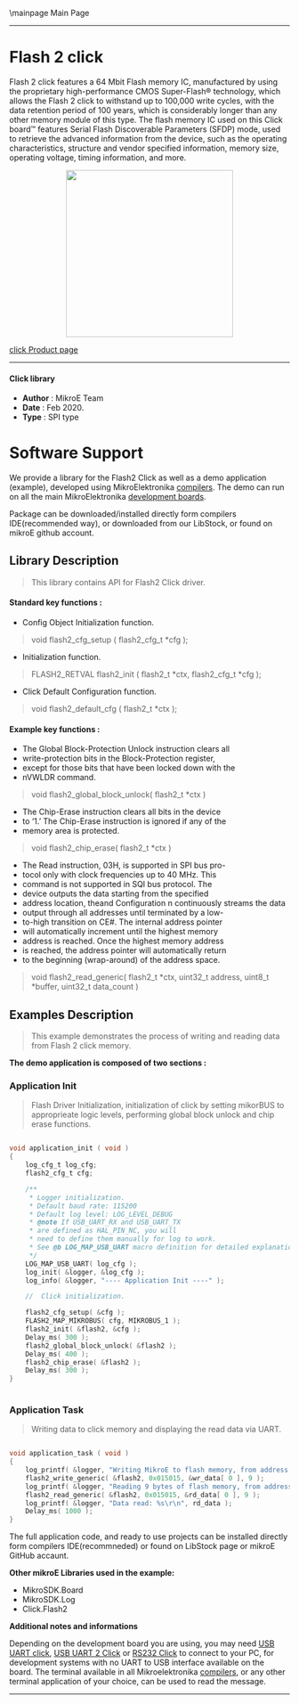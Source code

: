 \mainpage Main Page
 
---
# Flash 2 click

Flash 2 click features a 64 Mbit Flash memory IC, manufactured by using the proprietary high-performance CMOS Super-Flash® technology, which allows the Flash 2 click to withstand up to 100,000 write cycles, with the data retention period of 100 years, which is considerably longer than any other memory module of this type. The flash memory IC used on this Click board™ features Serial Flash Discoverable Parameters (SFDP) mode, used to retrieve the advanced information from the device, such as the operating characteristics, structure and vendor specified information, memory size, operating voltage, timing information, and more.

<p align="center">
  <img src="https://download.mikroe.com/images/click_for_ide/flash2_click.png" height=300px>
</p>

[click Product page](https://www.mikroe.com/flash-2-click)

---


#### Click library 

- **Author**        : MikroE Team
- **Date**          : Feb 2020.
- **Type**          : SPI type


# Software Support

We provide a library for the Flash2 Click 
as well as a demo application (example), developed using MikroElektronika 
[compilers](https://shop.mikroe.com/compilers). 
The demo can run on all the main MikroElektronika [development boards](https://shop.mikroe.com/development-boards).

Package can be downloaded/installed directly form compilers IDE(recommended way), or downloaded from our LibStock, or found on mikroE github account. 

## Library Description

> This library contains API for Flash2 Click driver.

#### Standard key functions :

- Config Object Initialization function.
> void flash2_cfg_setup ( flash2_cfg_t *cfg ); 
 
- Initialization function.
> FLASH2_RETVAL flash2_init ( flash2_t *ctx, flash2_cfg_t *cfg );

- Click Default Configuration function.
> void flash2_default_cfg ( flash2_t *ctx );


#### Example key functions :

- The Global Block-Protection Unlock instruction clears all
- write-protection bits in the Block-Protection register,
- except for those bits that have been locked down with the
- nVWLDR command.
> void flash2_global_block_unlock( flash2_t *ctx )
 
- The Chip-Erase instruction clears all bits in the device
- to ‘1.’ The Chip-Erase instruction is ignored if any of the
- memory area is protected.
> void flash2_chip_erase( flash2_t *ctx )

- The Read instruction, 03H, is supported in SPI bus pro-
- tocol only with clock frequencies up to 40 MHz. This
- command is not supported in SQI bus protocol. The
- device outputs the data starting from the specified
- address location, theand Configuration n continuously streams the data
- output through all addresses until terminated by a low-
- to-high transition on CE#. The internal address pointer
- will automatically increment until the highest memory
- address is reached. Once the highest memory address
- is reached, the address pointer will automatically return
- to the beginning (wrap-around) of the address space.
> void flash2_read_generic( flash2_t *ctx, uint32_t address, uint8_t *buffer, uint32_t data_count )

## Examples Description

> This example demonstrates the process of writing and reading data from Flash 2 click memory.

**The demo application is composed of two sections :**

### Application Init 

> Flash Driver Initialization, initialization of click by setting mikorBUS to
> approprieate logic levels, performing global block unlock and chip erase functions.

```c

void application_init ( void )
{
    log_cfg_t log_cfg;
    flash2_cfg_t cfg;

    /** 
     * Logger initialization.
     * Default baud rate: 115200
     * Default log level: LOG_LEVEL_DEBUG
     * @note If USB_UART_RX and USB_UART_TX 
     * are defined as HAL_PIN_NC, you will 
     * need to define them manually for log to work. 
     * See @b LOG_MAP_USB_UART macro definition for detailed explanation.
     */
    LOG_MAP_USB_UART( log_cfg );
    log_init( &logger, &log_cfg );
    log_info( &logger, "---- Application Init ----" );

    //  Click initialization.

    flash2_cfg_setup( &cfg );
    FLASH2_MAP_MIKROBUS( cfg, MIKROBUS_1 );
    flash2_init( &flash2, &cfg );
    Delay_ms( 300 );
    flash2_global_block_unlock( &flash2 );
    Delay_ms( 400 );
    flash2_chip_erase( &flash2 );
    Delay_ms( 300 );
}
  
```

### Application Task

> Writing data to click memory and displaying the read data via UART.  

```c

void application_task ( void )
{
    log_printf( &logger, "Writing MikroE to flash memory, from address 0x015015:\r\n" );
    flash2_write_generic( &flash2, 0x015015, &wr_data[ 0 ], 9 );
    log_printf( &logger, "Reading 9 bytes of flash memory, from address 0x015015:\r\n" );
    flash2_read_generic( &flash2, 0x015015, &rd_data[ 0 ], 9 );
    log_printf( &logger, "Data read: %s\r\n", rd_data );
    Delay_ms( 1000 );
}  

```

The full application code, and ready to use projects can be  installed directly form compilers IDE(recommneded) or found on LibStock page or mikroE GitHub accaunt.

**Other mikroE Libraries used in the example:** 

- MikroSDK.Board
- MikroSDK.Log
- Click.Flash2

**Additional notes and informations**

Depending on the development board you are using, you may need 
[USB UART click](https://shop.mikroe.com/usb-uart-click), 
[USB UART 2 Click](https://shop.mikroe.com/usb-uart-2-click) or 
[RS232 Click](https://shop.mikroe.com/rs232-click) to connect to your PC, for 
development systems with no UART to USB interface available on the board. The 
terminal available in all Mikroelektronika 
[compilers](https://shop.mikroe.com/compilers), or any other terminal application 
of your choice, can be used to read the message.



---

